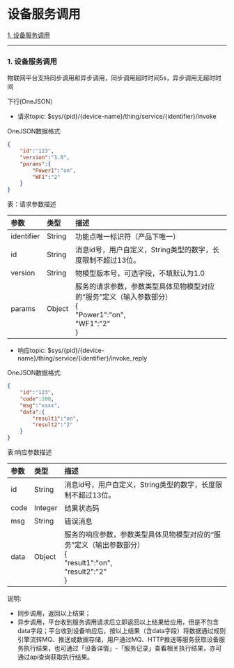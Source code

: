 # 设备服务调用

[1. 设备服务调用](#1-设备服务调用)

---

### 1. 设备服务调用

物联网平台支持同步调用和异步调用，同步调用超时时间5s，异步调用无超时时间

下行(OneJSON）

- 请求topic: $sys/{pid}/{device-name}/thing/service/{identifier}/invoke

OneJSON数据格式:

```json
{
    "id":"123",
    "version":"1.0",
    "params":{
        "Power1":"on",
        "WF1":"2"
    }
}
```

表：请求参数描述

| 参数       | 类型   | 描述                                                         |
| :--------- | :----- | :----------------------------------------------------------- |
| identifier | String | 功能点唯一标识符（产品下唯一）                               |
| id         | String | 消息id号，用户自定义，String类型的数字，长度限制不超过13位。 |
| version    | String | 物模型版本号，可选字段，不填默认为1.0                        |
| params     | Object | 服务的请求参数，参数类型具体见物模型对应的“服务”定义（输入参数部分）<br />    {<br/>        "Power1":"on",<br/>        "WF1":"2"<br/>    } |

- 响应topic: $sys/{pid}/{device-name}/thing/service/{identifier}/invoke_reply

OneJSON数据格式:

```json
{
    "id":"123",
    "code":200,
    "msg":"xxxx",
    "data":{
        "result1":"on",
        "result2":"2"
    }
}
```

表:响应参数描述

| 参数 | 类型    | 描述                                                                                                                           |
| :--- | :------ | :----------------------------------------------------------------------------------------------------------------------------- |
| id   | String  | 消息id号，用户自定义，String类型的数字，长度限制不超过13位。                                                                   |
| code | Integer | 结果状态码                                                                                                                     |
| msg  | String  | 错误消息                                                                                                                       |
| data | Object  | 服务的响应参数，参数类型具体见物模型对应的“服务”定义（输出参数部分）<br/>{<br/>    "result1":"on",<br/>    "result2":"2"<br/>} |

说明:

- 同步调用，返回以上结果；
- 异步调用，平台收到服务调用请求后立即返回以上结果给应用，但是不包含data字段；平台收到设备响应后，按以上结果（含data字段）将数据通过规则引擎流转MQ、推送或数据存储，用户通过MQ、HTTP推送等服务获取设备服务执行结果，也可通过「设备详情」-「服务记录」查看相关执行结果，亦可通过api查询获取执行结果。
